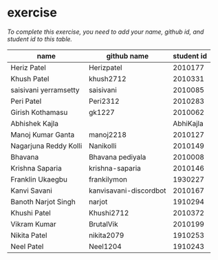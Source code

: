 # exercise
*To complete this exercise, you need to add your name, github id, and student id to this table.*


|name|github name|student id|
|----|-----|----|
|Heriz Patel|Herizpatel|2010177|
|Khush Patel|khush2712|2010331|
|saisivani yerramsetty|saisivani|2010085|
|Peri Patel | Peri2312|2010283
|Girish Kothamasu|gk1227|2010062|
|Abhishek Kajla||AbhiKajla|1930453|
|Manoj Kumar Ganta|manoj2218|2010127|
|Nagarjuna Reddy Kolli|Nanikolli|2010149|
|Bhavana|Bhavana pediyala|2010008|
|Krishna Saparia|krishna-saparia|2010146
|Franklin Ukaegbu|frankilymon|1930227|
|Kanvi Savani|kanvisavani-discordbot|2010167|
|Banoth Narjot Singh|narjot|1910294|
|Khushi Patel|Khushi2712|2010372|
|Vikram Kumar|BrutalVik|2010199|
|Nikita Patel|nikita2079|1910253|
|Neel Patel|Neel1204|1910243|
